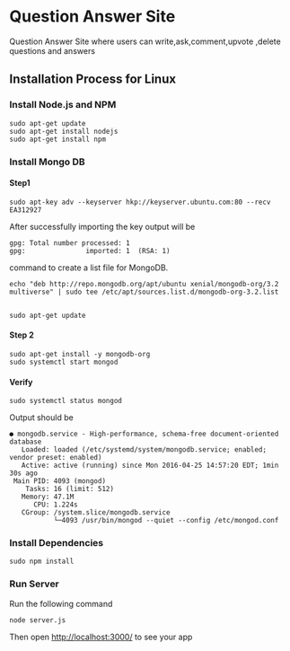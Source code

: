 # Question Answer Site

Question Answer Site where users can write,ask,comment,upvote ,delete questions and answers

## Installation Process for Linux

### Install Node.js and NPM
```
sudo apt-get update
sudo apt-get install nodejs
sudo apt-get install npm

```

### Install Mongo DB

#### Step1
```
sudo apt-key adv --keyserver hkp://keyserver.ubuntu.com:80 --recv EA312927
```
After successfully importing the key  output will be
```
gpg: Total number processed: 1
gpg:               imported: 1  (RSA: 1)
```
command to create a list file for MongoDB.

```
echo "deb http://repo.mongodb.org/apt/ubuntu xenial/mongodb-org/3.2 multiverse" | sudo tee /etc/apt/sources.list.d/mongodb-org-3.2.list


sudo apt-get update
```
#### Step 2

```
sudo apt-get install -y mongodb-org
sudo systemctl start mongod
```

#### Verify

```
sudo systemctl status mongod
```
 
Output should be

```
● mongodb.service - High-performance, schema-free document-oriented database
   Loaded: loaded (/etc/systemd/system/mongodb.service; enabled; vendor preset: enabled)
   Active: active (running) since Mon 2016-04-25 14:57:20 EDT; 1min 30s ago
 Main PID: 4093 (mongod)
    Tasks: 16 (limit: 512)
   Memory: 47.1M
      CPU: 1.224s
   CGroup: /system.slice/mongodb.service
           └─4093 /usr/bin/mongod --quiet --config /etc/mongod.conf
``` 
### Install Dependencies
```
sudo npm install
```


### Run Server

Run the following command
```
node server.js
```





Then open [http://localhost:3000/](http://localhost:3000/) to see your app
